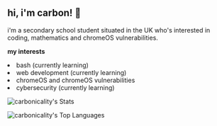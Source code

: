 ## hi, i'm carbon! 👋
i'm a secondary school student situated in the UK who's interested in coding, mathematics and chromeOS vulnerabilities.

**my interests**
<li>bash (currently learning)</li>
<li>web development (currently learning)</li>
<li>chromeOS and chromeOS vulnerabilities</li>
<li>cybersecurity (currently learning)</li>

![carbonicality's Stats](https://github-readme-stats.vercel.app/api?username=carbonicality&theme=gotham&show_icons=true&hide_border=true&count_private=true)

![carbonicality's Top Languages](https://github-readme-stats.vercel.app/api/top-langs/?username=carbonicality&theme=gotham&show_icons=true&hide_border=true&layout=compact)
